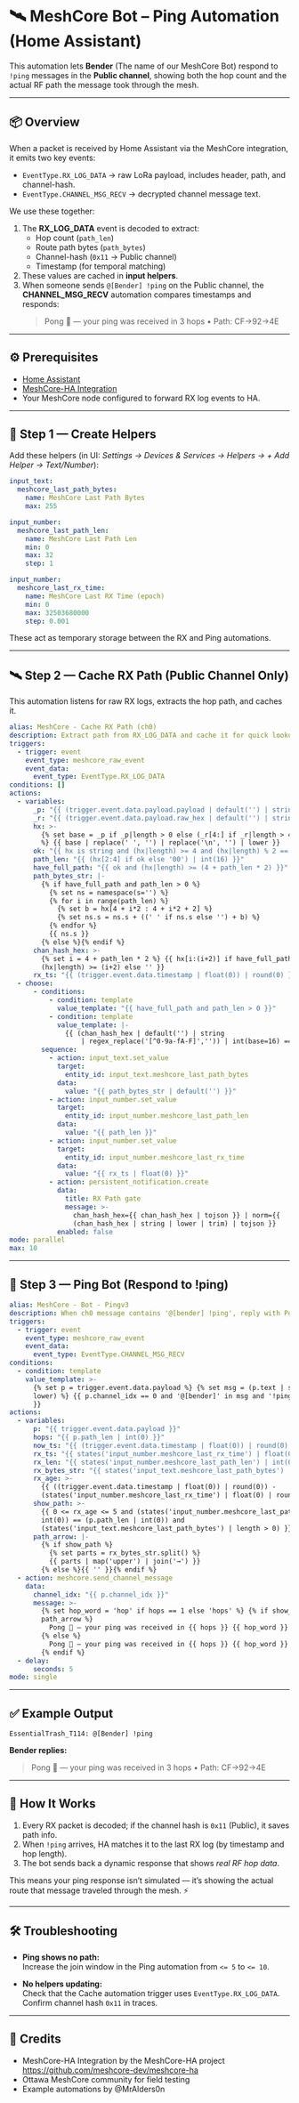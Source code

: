 # 🛰️ MeshCore Bot – Ping Automation (Home Assistant)

This automation lets **Bender** (The name of our MeshCore Bot) respond to `!ping` messages in the **Public channel**, showing both the hop count and the actual RF path the message took through the mesh.

---

## 📦 Overview

When a packet is received by Home Assistant via the MeshCore integration, it emits two key events:

- `EventType.RX_LOG_DATA` → raw LoRa payload, includes header, path, and channel-hash.  
- `EventType.CHANNEL_MSG_RECV` → decrypted channel message text.

We use these together:

1. The **RX_LOG_DATA** event is decoded to extract:
   - Hop count (`path_len`)
   - Route path bytes (`path_bytes`)
   - Channel-hash (`0x11` → Public channel)
   - Timestamp (for temporal matching)
2. These values are cached in **input helpers**.
3. When someone sends `@[Bender] !ping` on the Public channel,
   the **CHANNEL_MSG_RECV** automation compares timestamps and responds:
   > Pong 🏓 — your ping was received in 3 hops • Path: CF→92→4E

---

## ⚙️ Prerequisites

- [Home Assistant](https://www.home-assistant.io/)
- [MeshCore-HA Integration](https://github.com/MeshCore-HA/meshcore-ha)
- Your MeshCore node configured to forward RX log events to HA.

---

## 🧰 Step 1 — Create Helpers

Add these helpers (in UI: *Settings → Devices & Services → Helpers → + Add Helper → Text/Number*):

```yaml
input_text:
  meshcore_last_path_bytes:
    name: MeshCore Last Path Bytes
    max: 255

input_number:
  meshcore_last_path_len:
    name: MeshCore Last Path Len
    min: 0
    max: 32
    step: 1

input_number:
  meshcore_last_rx_time:
    name: MeshCore Last RX Time (epoch)
    min: 0
    max: 32503680000
    step: 0.001
```

These act as temporary storage between the RX and Ping automations.

---

## 🛰️ Step 2 — Cache RX Path (Public Channel Only)

This automation listens for raw RX logs, extracts the hop path, and caches it.

```yaml
alias: MeshCore - Cache RX Path (ch0)
description: Extract path from RX_LOG_DATA and cache it for quick lookups
triggers:
  - trigger: event
    event_type: meshcore_raw_event
    event_data:
      event_type: EventType.RX_LOG_DATA
conditions: []
actions:
  - variables:
      _p: "{{ (trigger.event.data.payload.payload | default('') | string) }}"
      _r: "{{ (trigger.event.data.payload.raw_hex | default('') | string) }}"
      hx: >-
        {% set base = _p if _p|length > 0 else (_r[4:] if _r|length > 4 else '')
        %} {{ base | replace(' ', '') | replace('\n', '') | lower }}
      ok: "{{ hx is string and (hx|length) >= 4 and (hx|length) % 2 == 0 }}"
      path_len: "{{ (hx[2:4] if ok else '00') | int(16) }}"
      have_full_path: "{{ ok and (hx|length) >= (4 + path_len * 2) }}"
      path_bytes_str: |-
        {% if have_full_path and path_len > 0 %}
          {% set ns = namespace(s='') %}
          {% for i in range(path_len) %}
            {% set b = hx[4 + i*2 : 4 + i*2 + 2] %}
            {% set ns.s = ns.s + ((' ' if ns.s else '') + b) %}
          {% endfor %}
          {{ ns.s }}
        {% else %}{% endif %}
      chan_hash_hex: >-
        {% set i = 4 + path_len * 2 %} {{ hx[i:(i+2)] if have_full_path and
        (hx|length) >= (i+2) else '' }}
      rx_ts: "{{ (trigger.event.data.timestamp | float(0)) | round(0) }}"
  - choose:
      - conditions:
          - condition: template
            value_template: "{{ have_full_path and path_len > 0 }}"
          - condition: template
            value_template: |-
              {{ (chan_hash_hex | default('') | string
                  | regex_replace('[^0-9a-fA-F]','')) | int(base=16) == 0x11 }}
        sequence:
          - action: input_text.set_value
            target:
              entity_id: input_text.meshcore_last_path_bytes
            data:
              value: "{{ path_bytes_str | default('') }}"
          - action: input_number.set_value
            target:
              entity_id: input_number.meshcore_last_path_len
            data:
              value: "{{ path_len }}"
          - action: input_number.set_value
            target:
              entity_id: input_number.meshcore_last_rx_time
            data:
              value: "{{ rx_ts | float(0) }}"
          - action: persistent_notification.create
            data:
              title: RX Path gate
              message: >-
                chan_hash_hex={{ chan_hash_hex | tojson }} | norm={{
                (chan_hash_hex | string | lower | trim) | tojson }}
            enabled: false
mode: parallel
max: 10
```

---

## 🤖 Step 3 — Ping Bot (Respond to !ping)

```yaml
alias: MeshCore - Bot - Pingv3
description: When ch0 message contains '@[bender] !ping', reply with Pong and path length
triggers:
  - trigger: event
    event_type: meshcore_raw_event
    event_data:
      event_type: EventType.CHANNEL_MSG_RECV
conditions:
  - condition: template
    value_template: >-
      {% set p = trigger.event.data.payload %} {% set msg = (p.text | string |
      lower) %} {{ p.channel_idx == 0 and '@[bender]' in msg and '!ping' in msg
      }}
actions:
  - variables:
      p: "{{ trigger.event.data.payload }}"
      hops: "{{ p.path_len | int(0) }}"
      now_ts: "{{ (trigger.event.data.timestamp | float(0)) | round(0) }}"
      rx_ts: "{{ states('input_number.meshcore_last_rx_time') | float(0) | round(0) }}"
      rx_len: "{{ states('input_number.meshcore_last_path_len') | int(0) }}"
      rx_bytes_str: "{{ states('input_text.meshcore_last_path_bytes') | string }}"
      rx_age: >-
        {{ ((trigger.event.data.timestamp | float(0)) | round(0)) -
        (states('input_number.meshcore_last_rx_time') | float(0) | round(0)) }}
      show_path: >-
        {{ 0 <= rx_age <= 5 and (states('input_number.meshcore_last_path_len') |
        int(0)) == (p.path_len | int(0)) and
        (states('input_text.meshcore_last_path_bytes') | length > 0) }}
      path_arrow: |-
        {% if show_path %}
          {% set parts = rx_bytes_str.split() %}
          {{ parts | map('upper') | join('→') }}
        {% else %}{{ '' }}{% endif %}
  - action: meshcore.send_channel_message
    data:
      channel_idx: "{{ p.channel_idx }}"
      message: >-
        {% set hop_word = 'hop' if hops == 1 else 'hops' %} {% if show_path and
        path_arrow %}
          Pong 🏓 — your ping was received in {{ hops }} {{ hop_word }} • Path: {{ path_arrow }}
        {% else %}
          Pong 🏓 — your ping was received in {{ hops }} {{ hop_word }}
        {% endif %}
  - delay:
      seconds: 5
mode: single
```

---

## ✅ Example Output

```
EssentialTrash_T114: @[Bender] !ping
```

**Bender replies:**
> Pong 🏓 — your ping was received in 3 hops • Path: CF→92→4E

---

## 🧠 How It Works

1. Every RX packet is decoded; if the channel hash is `0x11` (Public), it saves path info.
2. When `!ping` arrives, HA matches it to the last RX log (by timestamp and hop length).
3. The bot sends back a dynamic response that shows *real RF hop data*.

This means your ping response isn’t simulated — it’s showing the actual route that message traveled through the mesh. ⚡

---

## 🛠️ Troubleshooting

- **Ping shows no path:**  
  Increase the join window in the Ping automation from `<= 5` to `<= 10`.

- **No helpers updating:**  
  Check that the Cache automation trigger uses `EventType.RX_LOG_DATA`.  
  Confirm channel hash `0x11` in traces.

---

## 🧾 Credits

- MeshCore-HA Integration by the MeshCore-HA project
  https://github.com/meshcore-dev/meshcore-ha
- Ottawa MeshCore community for field testing  
- Example automations by @MrAlders0n  